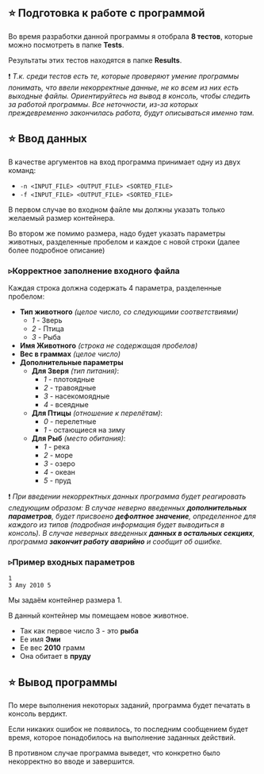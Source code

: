 ## ⭐ Подготовка к работе с программой
Во время разработки данной программы я отобрала **8 тестов**, которые можно посмотреть в папке **Tests**.

Результаты этих тестов находятся в папке **Results**.

❗ *Т.к. среди тестов есть те, которые проверяют умение программы понимать, что ввели некорректные данные, не ко всем из них есть выходные файлы. 
Ориентируйтесь на вывод в консоль, чтобы следить за работой программы. Все неточности, из-за которых преждевременно закончилась работа, будут описываться именно там.*

## ⭐ Ввод данных
В качестве аргументов на вход программа принимает одну из двух команд:
- ```-n <INPUT_FILE> <OUTPUT_FILE> <SORTED_FILE> ```
- ```-f <INPUT_FILE> <OUTPUT_FILE> <SORTED_FILE> ```

В первом случае во входном файле мы должны указать только желаемый размер контейнера.

Во втором же помимо размера, надо будет указать параметры животных, разделенные пробелом и каждое с новой строки (далее более подробное описание)

###  ▹Корректное заполнение входного файла
Каждая строка должна содержать 4 параметра, разделенные пробелом:
- **Тип животного** *(целое число, со следующими соответствиями)*
  - *1* - Зверь
  - *2* - Птица
  - *3* - Рыба 
- **Имя Животного** *(строка не содержащая пробелов)*
- **Вес в граммах** *(целое число)*
- **Дополнительные параметры**
  - **Для Зверя** *(тип питания)*:
    - *1* - плотоядные
    - *2* - травоядные
    - *3* - насекомоядные
    - *4* - всеядные
  - **Для Птицы** *(отношение к перелётам)*:
    - *0* - перелетные
    - *1* - остающиеся на зиму
  - **Для Рыб** *(место обитания)*:
    - *1* - река
    - *2* - море
    - *3* - озеро
    - *4* - океан
    - *5* - пруд

❗ *При введении некорректных данных программа будет реагировать следующим образом: 
В случае неверно введенных **дополнительных параметров**, будет присвоено **дефолтное значение**, определенное для каждого из типов (подробная информация будет выводиться в консоль).
В случае неверных введенных **данных в остальных секциях**, программа **закончит работу аварийно** и сообщит об ошибке.*

###  ▹Пример входных параметров
```
1
3 Amy 2010 5
```
Мы задаём контейнер размера 1.

В данный контейнер мы помещаем новое животное.
- Так как первое число 3 - это **рыба**
- Ее имя **Эми**
- Ее вес **2010** грамм 
- Она обитает в **пруду**

## ⭐ Вывод программы
По мере выполнения некоторых заданий, программа будет печатать в консоль вердикт.

Если никаких ошибок не появилось, то последним сообщением будет время, которое понадобилось на выполнение заданных действий.

В противном случае программа выведет, что конкретно было некорректно во вводе и завершится.
